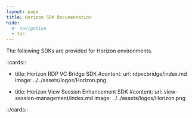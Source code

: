 ```yaml
---
layout: page
title: Horizon SDK Documentation
hide:
  #- navigation
  - toc
---
```


The following SDKs are provided for Horizon environments.

<!-- [cards cols=2 (sdks/horizon-sdk/docs/doc-ref.yaml)] -->

::cards::

- title: Horizon RDP VC Bridge SDK
  #content: 
  url: rdpvcbridge/index.md
  image: ../../assets/logos/Horizon.png

- title: Horizon View Session Enhancement SDK
  #content: 
  url: view-session-management/index.md
  image: ../../assets/logos/Horizon.png

::/cards::

